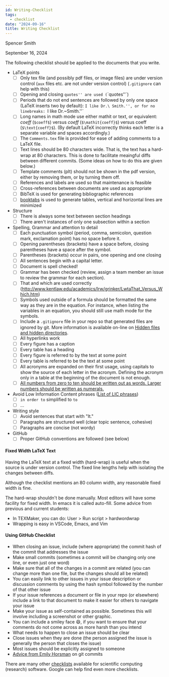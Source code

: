 ```yaml
---
id: Writing-Checklist
tags:
  - checklist
date: "2024-09-16"
title: Writing Checklist
---
```


Spencer Smith

September 16, 2024

The following checklist should be applied to the documents that you write.

- LaTeX points
  - [ ] Only tex file (and possibly pdf files, or image files) are under version control (`aux` files etc. are not under version control) (`.gitignore` can help with this)
  - [ ] Opening and closing `quotes'' are used (`\`quotes''`)
  - [ ] Periods that do not end sentences are followed by only one space (LaTeX inserts two by default): `I like Dr.\ Smith.'', or for no linebreaks: `I like Dr.~Smith.''`
  - [ ] Long names in math mode use either mathit or text, or equivalent: $coeff$ (`$coeff$`) versus $\mathit{coeff}$ (`$\mathit{coeff}$`) versus $\text{coeff}$ (`$\text{coeff}$`). (By default LaTeX incorrectly thinks each letter is a separate variable and spaces accordingly.)
  - [ ] The `Comments.tex` file is provided for ease of adding comments to a LaTeX file.
  - [ ] Text lines should be 80 characters wide. That is, the text has a hard-wrap at 80 characters. This is done to facilitate meaingful diffs between different commits. (Some ideas on how to do this are given below.)
  - [ ] Template comments (plt) should not be shown in the pdf version, either by removing them, or by turning them off.
  - [ ] References and labels are used so that maintenance is feasible
  - [ ] Cross-references between documents are used as appropriate
  - [ ] BibTeX is used for generating bibliographic references
  - [ ] [booktabs](https://nhigham.com/2019/11/19/better-latex-tables-with-booktabs/) is used to generate tables, vertical and horizontal lines are minimized
- Structure
  - [ ] There is always some text between section headings
  - [ ] There aren't instances of only one subsection within a section
- Spelling, Grammar and attention to detail
  - [ ] Each punctuation symbol (period, comma, semicolon, question mark, exclamation point) has no space before it.
  - [ ] Opening parentheses (brackets) have a space before, closing parentheses have a space after the symbol.
  - [ ] Parentheses (brackets) occur in pairs, one opening and one closing
  - [ ] All sentences begin with a capital letter.
  - [ ] Document is spell checked!
  - [ ] Grammar has been checked (review, assign a team member an issue to review the grammar for each section).
  - [ ] That and which are used correctly (http://www.kentlaw.edu/academics/lrw/grinker/LwtaThat_Versus_Which.htm)
  - [ ] Symbols used outside of a formula should be formatted the same way as they are in the equation. For instance, when listing the variables in an equation, you should still use math mode for the symbols.
  - [ ] Include a `.gitignore` file in your repo so that generated files are ignored by git. More information is available on-line on [Hidden files and hidden directories](https://en.wikipedia.org/wiki/Hidden_file_and_hidden_directory).
  - [ ] All hyperlinks work
  - [ ] Every figure has a caption
  - [ ] Every table has a heading
  - [ ] Every figure is referred to by the text at some point
  - [ ] Every table is referred to be the text at some point
  - [ ] All acronyms are expanded on their first usage, using capitals to show the source of each letter in the acronym. Defining the acronym only in a table at the beginning of the document is not enough.
  - [ ] [All numbers from zero to ten should be written out as words. Larger numbers should be written as numerals.](https://www.scribendi.com/academy/articles/when_to_spell_out_numbers_in_writing.en.html?session_token=eyJ0aW1lIjoxNjY2MDY0ODcyOTQ4LCJob3N0Ijoid3d3LnNjcmliZW5kaS5jb20iLCJyZWZlcmVyIjoiaHR0cHM6Ly93d3cuc2NyaWJlbmRpLmNvbS9hY2FkZW15L2FydGljbGVzL3doZW5fdG9fc3BlbGxfb3V0X251bWJlcnNfaW5fd3JpdGluZy5lbi5odG1sIn0%3D)
- Avoid Low Information Content phrases ([List of LIC phrases](https://www.webpages.uidaho.edu/range357/extra-refs/empty-words.htm))
  - [ ] `in order to` simplified to `to`
  - [ ] ...
- Writing style
  - [ ] Avoid sentences that start with "It."
  - [ ] Paragraphs are structured well (clear topic sentence, cohesive)
  - [ ] Paragraphs are concise (not wordy)
- GitHub
  - [ ] Proper GitHub conventions are followed (see below)

#### Fixed Width LaTeX Text

Having the LaTeX text at a fixed width (hard-wrap) is useful when the source is under version control. The fixed line lengths help with isolating the changes between diffs.

Although the checklist mentions an 80 column width, any reasonable fixed width is fine.

The hard-wrap shouldn't be done manually. Most editors will have some facility for fixed width. In emacs it is called auto-fill. Some advice from previous and current students:

- In TEXMaker, you can do: User > Run script > hardwordwrap
- Wrapping is easy in VSCode, Emacs, and Vim

#### Using GitHub Checklist

- When closing an issue, include (where appropriate) the commit hash of the commit that addresses the issue
- Make small commits (sometimes a commit will be changing only one line, or even just one word)
- Make sure that all of the changes in a commit are related (you can change more than one file, but the changes should all be related)
- You can easily link to other issues in your issue description or discussion comments by using the hash symbol followed by the number of that other issue
- If your issue references a document or file in your repo (or elsewhere) include a link to that document to make it easier for others to navigate your issue
- Make your issue as self-contained as possible. Sometimes this will involve including a screenshot or other graphic.
- You can include a smiley face :smile:, if you want to ensure that your comments do not come across as more harsh than you intend
- What needs to happen to close an issue should be clear
- Close issues when they are done (the person assigned the issue is generally the person that closes the issue)
- Most issues should be explicitly assigned to someone
- [Advice from Emily Horsman](https://gitlab.cas.mcmaster.ca/smiths/se2aa4_cs2me3/-/blob/master/FAQ/GitAdvice.txt) on git commits

There are many other [checklists](<https://gitlab.cas.mcmaster.ca/SEforSC/se4sc/-/wikis/Advice-and-Checklists-for-Repos-(including-a-list-of-recommended-artifacts)>) available for scientific computing (research) software. Google can help find even more checklists.
